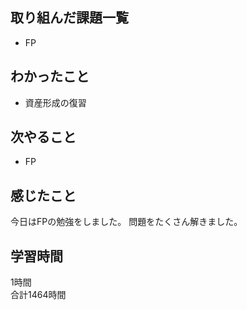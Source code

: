 ## 取り組んだ課題一覧
- FP

## わかったこと
- 資産形成の復習

## 次やること
- FP

## 感じたこと
今日はFPの勉強をしました。
問題をたくさん解きました。

## 学習時間
1時間<br />
合計1464時間
